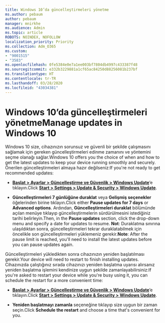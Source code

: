 ```yaml
---
title: Windows 10’da güncelleştirmeleri yönetme
ms.author: pebaum
author: pebaum
manager: mnirkhe
ms.audience: Admin
ms.topic: article
ROBOTS: NOINDEX, NOFOLLOW
localization_priority: Priority
ms.collection: Adm_O365
ms.custom:
- "9001515"
- "3583"
ms.openlocfilehash: 0fe5384e0e7a1ee003bf7804db4997c433387f48
ms.sourcegitcommit: e332b3229881a1cf65ac84250d88256081b237bf
ms.translationtype: HT
ms.contentlocale: tr-TR
ms.lasthandoff: 03/28/2020
ms.locfileid: "43034381"
---
```

# <a name="manage-updates-in-windows-10"></a><span data-ttu-id="14bcb-102">Windows 10’da güncelleştirmeleri yönetme</span><span class="sxs-lookup"><span data-stu-id="14bcb-102">Manage updates in Windows 10</span></span>

<span data-ttu-id="14bcb-103">Windows 10 size, cihazınızın sorunsuz ve güvenli bir şekilde çalışmasını sağlamak için gereken güncelleştirmeleri edinme zamanını ve yöntemini seçme olanağı sağlar.</span><span class="sxs-lookup"><span data-stu-id="14bcb-103">Windows 10 offers you the choice of when and how to get the latest updates to keep your device running smoothly and securely.</span></span> <span data-ttu-id="14bcb-104">Önerilen güncelleştirmeleri almaya hazır değilseniz:</span><span class="sxs-lookup"><span data-stu-id="14bcb-104">If you're not ready to get recommended updates:</span></span>

- <span data-ttu-id="14bcb-105">**[Başlat > Ayarlar > Güncelleştirme ve Güvenlik > Windows Update](ms-settings:windowsupdate)**’e tıklayın.</span><span class="sxs-lookup"><span data-stu-id="14bcb-105">Click **[Start > Settings > Update & Security > Windows Update](ms-settings:windowsupdate)**.</span></span>

- <span data-ttu-id="14bcb-106">**Güncelleştirmeleri 7 günlüğüne duraklat** veya **Gelişmiş seçenekler** öğelerinden birine tıklayın.</span><span class="sxs-lookup"><span data-stu-id="14bcb-106">Click either **Pause updates for 7 days** or **Advanced options**.</span></span> <span data-ttu-id="14bcb-107">Ardından, **Güncelleştirmeleri duraklat** bölümünde açılan menüye tıklayıp güncelleştirmelerin sürdürülmesini istediğiniz tarihi belirleyin.</span><span class="sxs-lookup"><span data-stu-id="14bcb-107">Then, in the **Pause updates** section, click the drop-down menu and specify a date for updates to resume.</span></span> <span data-ttu-id="14bcb-108">**Not**: Duraklatma sınırına ulaşıldıktan sonra, güncelleştirmeleri tekrar duraklatabilmek için öncelikle son güncelleştirmeleri yüklemeniz gerekir.</span><span class="sxs-lookup"><span data-stu-id="14bcb-108">**Note**: After the pause limit is reached, you'll need to install the latest updates before you can pause updates again.</span></span>

<span data-ttu-id="14bcb-109">Güncelleştirmeleri yükledikten sonra cihazınızın yeniden başlatılması gerekir.</span><span class="sxs-lookup"><span data-stu-id="14bcb-109">Your device will need to restart to finish installing updates.</span></span> <span data-ttu-id="14bcb-110">Cihazınızda çalıştığınız sırada cihazınızı yeniden başlatma uyarısı alırsanız yeniden başlatma işlemini kendinize uygun şekilde zamanlayabilirsiniz:</span><span class="sxs-lookup"><span data-stu-id="14bcb-110">If you're asked to restart your device while you're busy using it, you can schedule the restart for a more convenient time:</span></span>

- <span data-ttu-id="14bcb-111">**[Başlat > Ayarlar > Güncelleştirme ve Güvenlik > Windows Update](ms-settings:windowsupdate)**’e tıklayın.</span><span class="sxs-lookup"><span data-stu-id="14bcb-111">Click **[Start > Settings > Update & Security > Windows Update](ms-settings:windowsupdate)**.</span></span>

- <span data-ttu-id="14bcb-112">**Yeniden başlatmayı zamanla** seçeneğine tıklayıp size uygun bir zaman seçin.</span><span class="sxs-lookup"><span data-stu-id="14bcb-112">Click **Schedule the restart** and choose a time that's convenient for you.</span></span>

